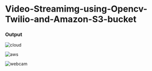 # Video-Streamimg-using-Opencv-Twilio-and-Amazon-S3-bucket

### Output
![cloud](https://user-images.githubusercontent.com/40057902/80576564-0d4f2300-8a23-11ea-980e-89aef7f3a055.png)

![aws](https://user-images.githubusercontent.com/40057902/80576569-0e805000-8a23-11ea-809b-ba9957a922dd.png)

![webcam](https://user-images.githubusercontent.com/40057902/80576574-0fb17d00-8a23-11ea-877b-a199ad656c0c.png)
